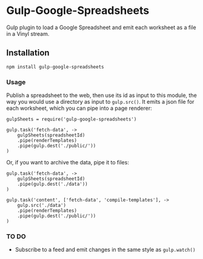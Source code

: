 # Gulp-Google-Spreadsheets

Gulp plugin to load a Google Spreadsheet and emit each worksheet as a file in a Vinyl stream.

## Installation

    npm install gulp-google-spreadsheets

### Usage

Publish a spreadsheet to the web, then use its id as input to this module, the way you would use a directory as input to `gulp.src()`. It emits a json file for each worksheet, which you can pipe into a page renderer:

    gulpSheets = require('gulp-google-spreadsheets')

    gulp.task('fetch-data', ->
        gulpSheets(spreadsheetId)
        .pipe(renderTemplates)
        .pipe(gulp.dest('./public/'))
    )

Or, if you want to archive the data, pipe it to files:

    gulp.task('fetch-data', ->
        gulpSheets(spreadsheetId)
        .pipe(gulp.dest('./data'))
    )

    gulp.task('content', ['fetch-data', 'compile-templates'], ->
        gulp.src('./data')
        .pipe(renderTemplates)
        .pipe(gulp.dest('./public/'))
    )

### TO DO

- Subscribe to a feed and emit changes in the same style as `gulp.watch()`
